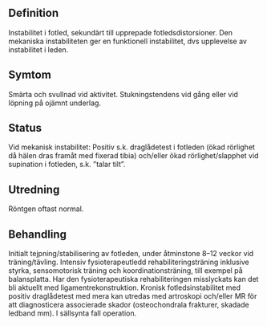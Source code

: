 ## Definition

Instabilitet i fotled, sekundärt till upprepade fotledsdistorsioner. Den mekaniska instabiliteten ger en funktionell instabilitet, dvs upplevelse av instabilitet i leden.

## Symtom

Smärta och svullnad vid aktivitet. Stukningstendens vid gång eller vid löpning på ojämnt underlag.

## Status

Vid mekanisk instabilitet: Positiv s.k. draglådetest i fotleden (ökad rörlighet då hälen dras framåt med fixerad tibia) och/eller ökad rörlighet/slapphet vid supination i fotleden, s.k. ”talar tilt”.

## Utredning

Röntgen oftast normal.

## Behandling

Initialt tejpning/stabilisering av fotleden, under åtminstone 8–12 veckor vid träning/tävling. Intensiv fysioterapeutledd rehabiliteringsträning inklusive styrka, sensomotorisk träning och koordinationsträning, till exempel på balansplatta. Har den fysioterapeutiska rehabiliteringen misslyckats kan det bli aktuellt med ligamentrekonstruktion. Kronisk fotledsinstabilitet med positiv draglådetest med mera kan utredas med artroskopi och/eller MR för att diagnosticera associerade skador (osteochondrala frakturer, skadade ledband mm). I sällsynta fall operation.

